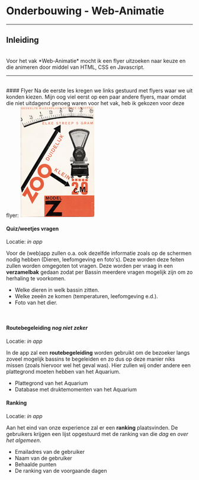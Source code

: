 # Onderbouwing - Web-Animatie
---

## Inleiding
 <br>
Voor het vak *Web-Animatie* mocht ik een flyer uitzoeken naar keuze en die animeren door middel van HTML, CSS en Javascript.

---

<br>
#### Flyer
Na de eerste les kregen we links gestuurd met flyers waar we uit konden kiezen. Mijn oog viel eerst op een paar andere flyers, maar omdat die niet uitdagend genoeg waren voor het vak, heb ik gekozen voor deze flyer:
<img src="images/plaatje.jpg" width="200"></img>


 <br>

#### Quiz/weetjes vragen
Locatie: *in app*

Voor de (web)app zullen o.a. ook dezelfde informatie zoals op de schermen nodig hebben (Dieren, leefomgeving en foto's). Deze worden deze feiten zullen worden omgegoten tot vragen. Deze worden per vraag in een **verzamelbak** gedaan zodat per Bassin meerdere vragen mogelijk zijn om zo herhaling te voorkomen.

- Welke dieren in welk bassin zitten.
 - Welke zeeën ze komen (temperaturen, leefomgeving e.d.).
 - Foto van het dier.

 <br>

#### Routebegeleiding *nog niet zeker*
Locatie: *in app*

In de app zal een **routebegeleiding** worden gebruikt om de bezoeker langs zoveel mogelijk bassins te begeleiden en zo dus op deze manier niks missen (zoals hiervoor wel het geval was). Hier zullen wij onder andere een plattegrond moeten hebben van het Aquarium.

- Plattegrond van het Aquarium
- Database met druktemomenten van het Aquarium

#### Ranking
Locatie: *in app*

Aan het eind van onze experience zal er een **ranking** plaatsvinden. De gebruikers krijgen een lijst opgestuurd met de ranking van die *dag* en *over het algemeen*.

- Emailadres van de gebruiker
- Naam van de gebruiker
- Behaalde punten
- De ranking van de voorgaande dagen
